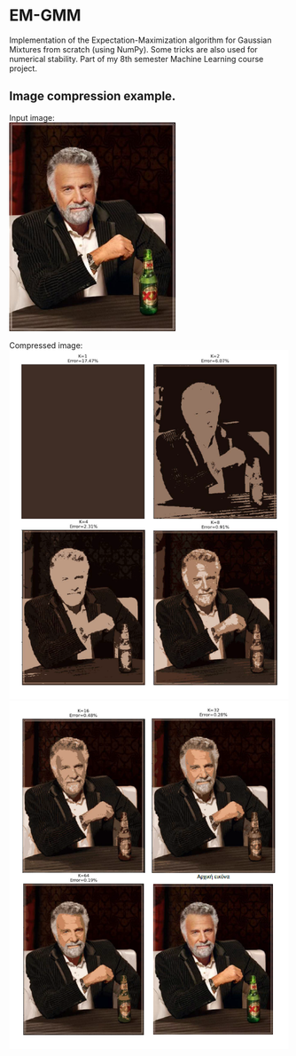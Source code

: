 # EM-GMM
Implementation of the Expectation-Maximization algorithm for Gaussian Mixtures from scratch (using NumPy). Some tricks are also used for numerical stability. Part of my 8th semester Machine Learning course project.

## Image compression example.
Input image:\
<img src="./im.jpg" width="300" height="376">

Compressed image:\
<img src="./comp1.png">
<img src="./comp2.png">
